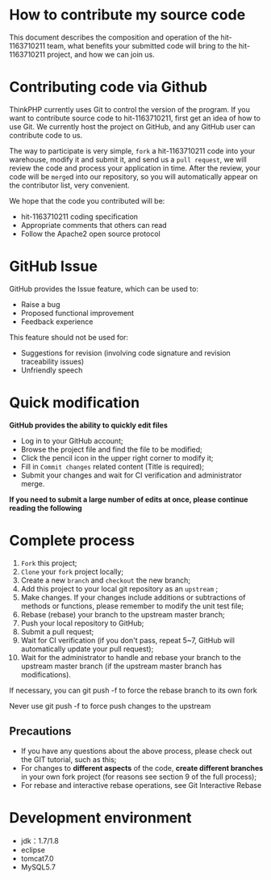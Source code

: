 # How to contribute my source code
This document describes the composition and operation of the hit-1163710211 team, what benefits your submitted code will bring to the hit-1163710211 project, and how we can join us.
# Contributing code via Github
ThinkPHP currently uses Git to control the version of the program. If you want to contribute source code to hit-1163710211, first get an idea of how to use Git. We currently host the project on GitHub, and any GitHub user can contribute code to us.

The way to participate is very simple, `fork` a hit-1163710211 code into your warehouse, modify it and submit it, and send us a `pull request`, we will review the code and process your application in time. After the review, your code will be `merge`d into our repository, so you will automatically appear on the contributor list, very convenient.

We hope that the code you contributed will be:
+ hit-1163710211 coding specification
+ Appropriate comments that others can read
+ Follow the Apache2 open source protocol

# GitHub Issue
GitHub provides the Issue feature, which can be used to:
+ Raise a bug
+ Proposed functional improvement
+ Feedback experience

This feature should not be used for:
+ Suggestions for revision (involving code signature and revision traceability issues)
+ Unfriendly speech

# Quick modification
**GitHub provides the ability to quickly edit files**
+ Log in to your GitHub account;
+ Browse the project file and find the file to be modified;
+ Click the pencil icon in the upper right corner to modify it;
+ Fill in `Commit changes` related content (Title is required);
+ Submit your changes and wait for CI verification and administrator merge.

 **If you need to submit a large number of edits at once, please continue reading the following**

# Complete process
1. `Fork` this project;
2. `Clone` your `fork` project locally;
3. Create a new `branch` and `checkout` the new branch;
4. Add this project to your local git repository as an `upstream` ;
5. Make changes. If your changes include additions or subtractions of methods or functions, please remember to modify the unit test file;
6. Rebase (rebase) your branch to the upstream master branch;
7. Push your local repository to GitHub;
8. Submit a pull request;
9. Wait for CI verification (if you don't pass, repeat 5~7, GitHub will automatically update your pull request);
10. Wait for the administrator to handle and rebase your branch to the upstream master branch (if the upstream master branch has modifications).

If necessary, you can git push -f to force the rebase branch to its own fork

Never use git push -f to force push changes to the upstream

## Precautions
+ If you have any questions about the above process, please check out the GIT tutorial, such as this;
+ For changes to **different aspects** of the code, **create different branches** in your own fork project (for reasons see section 9 of the full process);
+ For rebase and interactive rebase operations, see Git Interactive Rebase

# Development environment
+ jdk：1.7/1.8 
+ eclipse 
+ tomcat7.0
+ MySQL5.7
